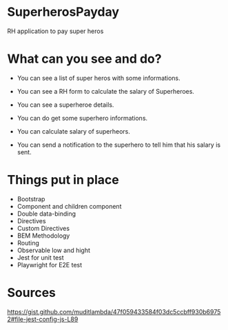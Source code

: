 # SuperherosPayday
RH application to pay super heros

# What can you see and do?
 * You can see a list of super heros with some informations.
 * You can see a RH form to calculate the salary of Superheroes.
 * You can see a superheroe details.

 * You can do get some superhero informations.
 * You can calculate salary of superheors.
 * You can send a notification to the superhero to tell him that his salary is sent.

# Things put in place
 * Bootstrap
 * Component and children component
 * Double data-binding
 * Directives
 * Custom Directives
 * BEM Methodology
 * Routing
 * Observable low and hight
 * Jest for unit test
 * Playwright for E2E test


# Sources
 https://gist.github.com/muditlambda/47f059433584f03dc5ccbff930b69752#file-jest-config-js-L89